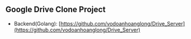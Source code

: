 ## Google Drive Clone Project

- Backend(Golang): [https://github.com/vodoanhoanglong/Drive_Server](https://github.com/vodoanhoanglong/Drive_Server)
